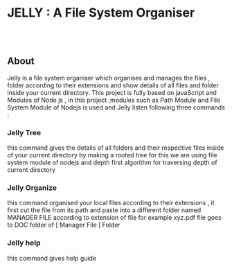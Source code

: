 # JELLY : A File System Organiser

<!-- PROJECT LOGO -->
<br />
  <a 
    <img src="Images/Jelly_Tree.png" alt="Logo" width="80" height="80">
  </a>
  <br />

<!-- ABOUT  -->
## About

Jelly is a file system organiser which organises and manages the files , folder according to their extensions and show details of all files and folder inside your current directory.
This project is fully based on javaScript and Modules of Node js , in this project ,modules such as Path Module and File System Module  of Nodejs is used and  Jelly listen following three commands : 

### Jelly Tree
this command gives the details of all folders and their respective files inside of your current directory by making a rooted tree 
for this we are using file system module of nodejs and depth first algorithm for traversing depth of current directory 

### Jelly Organize
this command organised your local files according to their extensions , it first cut the file from its path and paste into a different folder named MANAGER FILE according to extension of file
for example  xyz.pdf file goes to DOC folder of [ Manager File ] Folder

### Jelly help
this command gives help guide 
